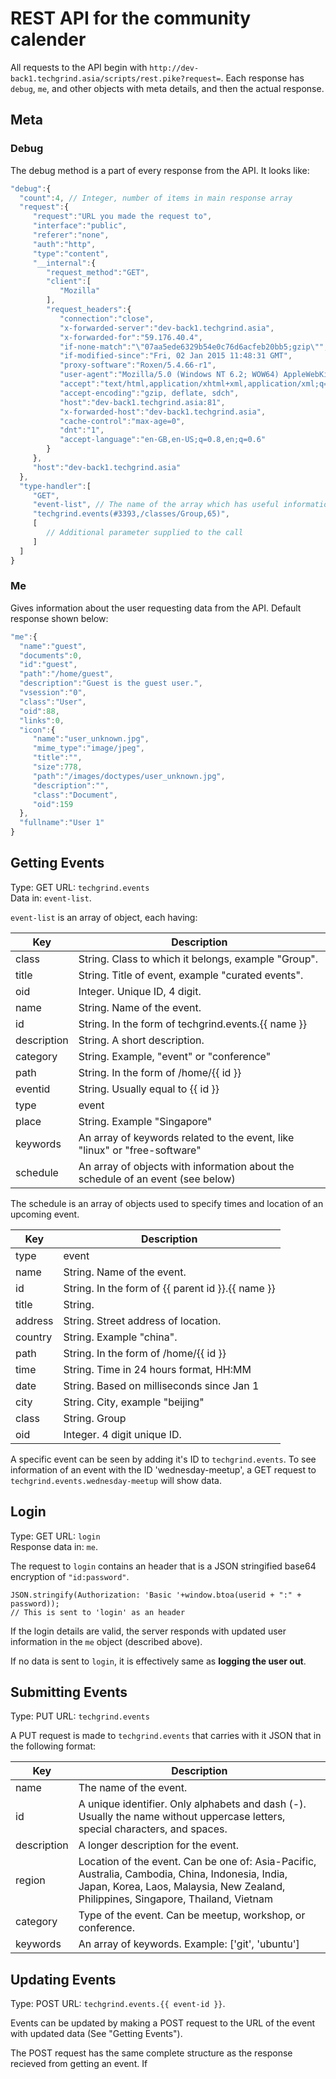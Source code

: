 # REST API for the community calender

All requests to the API begin with `http://dev-back1.techgrind.asia/scripts/rest.pike?request=`. Each response has `debug`, `me`, and other objects with meta details, and then the actual response.


## Meta 

### Debug

The debug method is a part of every response from the API. It looks like:

```javascript
"debug":{  
  "count":4, // Integer, number of items in main response array
  "request":{  
     "request":"URL you made the request to",
     "interface":"public",
     "referer":"none",
     "auth":"http",
     "type":"content",
     "__internal":{  
        "request_method":"GET",
        "client":[  
           "Mozilla"
        ],
        "request_headers":{  
           "connection":"close",
           "x-forwarded-server":"dev-back1.techgrind.asia",
           "x-forwarded-for":"59.176.40.4",
           "if-none-match":"\"07aa5ede6329b54e0c76d6acfeb20bb5;gzip\"",
           "if-modified-since":"Fri, 02 Jan 2015 11:48:31 GMT",
           "proxy-software":"Roxen/5.4.66-r1",
           "user-agent":"Mozilla/5.0 (Windows NT 6.2; WOW64) AppleWebKit/537.36 (KHTML, like Gecko) Chrome/40.0.2214.45 Safari/537.36",
           "accept":"text/html,application/xhtml+xml,application/xml;q=0.9,image/webp,*/*;q=0.8",
           "accept-encoding":"gzip, deflate, sdch",
           "host":"dev-back1.techgrind.asia:81",
           "x-forwarded-host":"dev-back1.techgrind.asia",
           "cache-control":"max-age=0",
           "dnt":"1",
           "accept-language":"en-GB,en-US;q=0.8,en;q=0.6"
        }
     },
     "host":"dev-back1.techgrind.asia"
  },
  "type-handler":[  
     "GET",
     "event-list", // The name of the array which has useful information
     "techgrind.events(#3393,/classes/Group,65)",
     [  
        // Additional parameter supplied to the call
     ]
  ]
}
```

### Me

Gives information about the user requesting data from the API. Default response shown below:

```javascript
"me":{  
  "name":"guest",
  "documents":0,
  "id":"guest",
  "path":"/home/guest",
  "description":"Guest is the guest user.",
  "vsession":"0",
  "class":"User",
  "oid":88,
  "links":0,
  "icon":{  
     "name":"user_unknown.jpg",
     "mime_type":"image/jpeg",
     "title":"",
     "size":778,
     "path":"/images/doctypes/user_unknown.jpg",
     "description":"",
     "class":"Document",
     "oid":159
  },
  "fullname":"User 1"
}
```

## Getting Events

Type: GET
URL: `techgrind.events`  
Data in: `event-list`.  

`event-list` is an array of object, each having:

Key | Description
--- | ---
class | String. Class to which it belongs, example "Group".
title | String. Title of event, example "curated events".
oid | Integer. Unique ID, 4 digit.
name | String. Name of the event.
id | String. In the form of techgrind.events.{{ name }}
description | String. A short description.
category | String. Example, "event" or "conference"
path | String. In the form of /home/{{ id }}
eventid | String. Usually equal to {{ id }}
type | event
place | String. Example "Singapore"
keywords | An array of keywords related to the event, like "linux" or "free-software"
schedule | An array of objects with information about the schedule of an event (see below)

The schedule is an array of objects used to specify times and location of an upcoming event.

Key | Description
--- | ---
type | event
name | String. Name of the event.
id | String. In the form of {{ parent id }}.{{ name }}
title | String.
address | String. Street address of location.
country | String. Example "china".
path | String. In the form of /home/{{ id }}
time | String. Time in 24 hours format, HH:MM
date | String. Based on milliseconds since Jan 1
city | String. City, example "beijing"
class | String. Group
oid | Integer. 4 digit unique ID.


A specific event can be seen by adding it's ID to `techgrind.events`. To see information of an event with the ID 'wednesday-meetup', a GET request to `techgrind.events.wednesday-meetup` will show data.


## Login

Type: GET
URL: `login`  
Response data in: `me`.  

The request to `login` contains an header that is a JSON stringified base64 encryption of `"id:password"`. 

~~~~~~~
JSON.stringify(Authorization: 'Basic '+window.btoa(userid + ":" + password));
// This is sent to 'login' as an header
~~~~~~~

If the login details are valid, the server responds with updated user information in the `me` object (described above).

If no data is sent to `login`, it is effectively same as **logging the user out**.


## Submitting Events

Type: PUT
URL: `techgrind.events`

A PUT request is made to `techgrind.events` that carries with it JSON that in the following format:

Key | Description
--- | ---
name | The name of the event. 
id | A unique identifier. Only alphabets and dash (-). Usually the name without uppercase letters, special characters, and spaces.
description | A longer description for the event.
region | Location of the event. Can be one of: Asia-Pacific, Australia, Cambodia, China, Indonesia, India, Japan, Korea, Laos, Malaysia, New Zealand, Philippines, Singapore, Thailand, Vietnam
category | Type of the event. Can be meetup, workshop, or conference.
keywords | An array of keywords. Example: ['git', 'ubuntu']


## Updating Events

Type: POST
URL: `techgrind.events.{{ event-id }}`.

Events can be updated by making a POST request to the URL of the event with updated data (See "Getting Events").

The POST request has the same complete structure as the response recieved from getting an event. If 